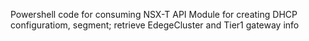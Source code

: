 Powershell code for consuming NSX-T API
Module for creating DHCP configuratiom, segment; retrieve EdegeCluster and Tier1 gateway info